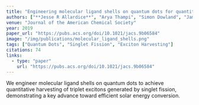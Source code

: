 ```yaml
---
title: "Engineering molecular ligand shells on quantum dots for quantitative harvesting of triplet excitons generated by singlet fission"
authors: ["**Jesse R Allardice**", "Arya Thampi", "Simon Dowland", "James Xiao", "Victor Gray", "Zhilong Zhang", "Peter Budden", "Anthony J Petty", "Nathaniel JLK Davis", "Neil C Greenham", "John E Anthony", "Akshay Rao"]
venue: "Journal of the American Chemical Society"
year: 2019
paper_url: "https://pubs.acs.org/doi/10.1021/jacs.9b06584"
image: "/img/publications/molecular_ligand_shells.png"
tags: ["Quantum Dots", "Singlet Fission", "Exciton Harvesting"]
citations: 74
links:
  - type: "paper"
    url: "https://pubs.acs.org/doi/10.1021/jacs.9b06584"
---
```


We engineer molecular ligand shells on quantum dots to achieve quantitative harvesting of triplet excitons generated by singlet fission, demonstrating a key advance toward efficient solar energy conversion.